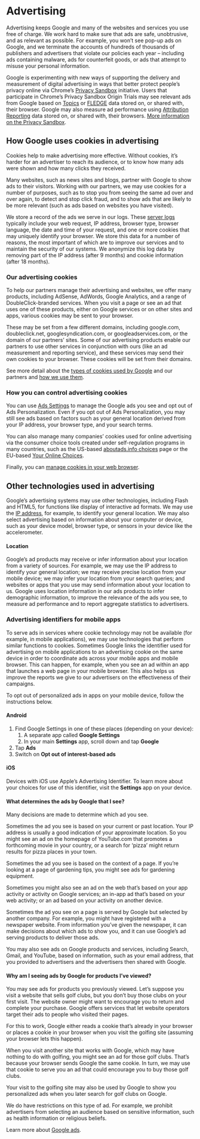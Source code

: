 Advertising
===========

Advertising keeps Google and many of the websites and services you use free of charge. We work hard to make sure that ads are safe, unobtrusive, and as relevant as possible. For example, you won’t see pop-up ads on Google, and we terminate the accounts of hundreds of thousands of publishers and advertisers that violate our policies each year – including ads containing malware, ads for counterfeit goods, or ads that attempt to misuse your personal information.

Google is experimenting with new ways of supporting the delivery and measurement of digital advertising in ways that better protect people’s privacy online via Chrome’s [Privacy Sandbox](https://privacysandbox.com/) initiative. Users that participate in Chrome’s Privacy Sandbox Origin Trials may see relevant ads from Google based on [Topics](https://privacysandbox.com/proposals/topics) or [FLEDGE](https://developer.chrome.com/docs/privacy-sandbox/fledge/) data stored on, or shared with, their browser. Google may also measure ad performance using [Attribution Reporting](https://developer.chrome.com/docs/privacy-sandbox/attribution-reporting/) data stored on, or shared with, their browsers. [More information on the Privacy Sandbox](https://privacysandbox.com/).

How Google uses cookies in advertising
--------------------------------------

Cookies help to make advertising more effective. Without cookies, it’s harder for an advertiser to reach its audience, or to know how many ads were shown and how many clicks they received.

Many websites, such as news sites and blogs, partner with Google to show ads to their visitors. Working with our partners, we may use cookies for a number of purposes, such as to stop you from seeing the same ad over and over again, to detect and stop click fraud, and to show ads that are likely to be more relevant (such as ads based on websites you have visited).

We store a record of the ads we serve in our logs. These [server logs](https://policies.google.com/privacy/key-terms#toc-terms-server-logs) typically include your web request, IP address, browser type, browser language, the date and time of your request, and one or more cookies that may uniquely identify your browser. We store this data for a number of reasons, the most important of which are to improve our services and to maintain the security of our systems. We anonymize this log data by removing part of the IP address (after 9 months) and cookie information (after 18 months).

### Our advertising cookies

To help our partners manage their advertising and websites, we offer many products, including AdSense, AdWords, Google Analytics, and a range of DoubleClick-branded services. When you visit a page or see an ad that uses one of these products, either on Google services or on other sites and apps, various cookies may be sent to your browser.

These may be set from a few different domains, including google.com, doubleclick.net, googlesyndication.com, or googleadservices.com, or the domain of our partners’ sites. Some of our advertising products enable our partners to use other services in conjunction with ours (like an ad measurement and reporting service), and these services may send their own cookies to your browser. These cookies will be set from their domains.

See more detail about the [types of cookies used by Google](https://policies.google.com/technologies/cookies#types-of-cookies) and our partners and [how we use them](https://policies.google.com/technologies/cookies).

### How you can control advertising cookies

You can use [Ads Settings](https://adssettings.google.com/) to manage the Google ads you see and opt out of Ads Personalization. Even if you opt out of Ads Personalization, you may still see ads based on factors such as your general location derived from your IP address, your browser type, and your search terms.

You can also manage many companies’ cookies used for online advertising via the consumer choice tools created under self-regulation programs in many countries, such as the US-based [aboutads.info choices](https://www.aboutads.info/choices/) page or the EU-based [Your Online Choices](https://www.youronlinechoices.com/uk/your-ad-choices).

Finally, you can [manage cookies in your web browser](https://policies.google.com/technologies/cookies#types-of-cookies).

Other technologies used in advertising
--------------------------------------

Google’s advertising systems may use other technologies, including Flash and HTML5, for functions like display of interactive ad formats. We may use the [IP address](https://policies.google.com/privacy/key-terms#toc-terms-ip), for example, to identify your general location. We may also select advertising based on information about your computer or device, such as your device model, browser type, or sensors in your device like the accelerometer.

#### Location

Google’s ad products may receive or infer information about your location from a variety of sources. For example, we may use the IP address to identify your general location; we may receive precise location from your mobile device; we may infer your location from your search queries; and websites or apps that you use may send information about your location to us. Google uses location information in our ads products to infer demographic information, to improve the relevance of the ads you see, to measure ad performance and to report aggregate statistics to advertisers.

### Advertising identifiers for mobile apps

To serve ads in services where cookie technology may not be available (for example, in mobile applications), we may use technologies that perform similar functions to cookies. Sometimes Google links the identifier used for advertising on mobile applications to an advertising cookie on the same device in order to coordinate ads across your mobile apps and mobile browser. This can happen, for example, when you see an ad within an app that launches a web page in your mobile browser. This also helps us improve the reports we give to our advertisers on the effectiveness of their campaigns.

To opt out of personalized ads in apps on your mobile device, follow the instructions below.

#### Android

1. Find Google Settings in one of these places (depending on your device):
    1. A separate app called **Google Settings**
    2. In your main **Settings** app, scroll down and tap **Google**
2. Tap **Ads**
3. Switch on **Opt out of interest-based ads**

#### iOS

Devices with iOS use Apple’s Advertising Identifier. To learn more about your choices for use of this identifier, visit the **Settings** app on your device.

#### What determines the ads by Google that I see?

Many decisions are made to determine which ad you see.

Sometimes the ad you see is based on your current or past location. Your IP address is usually a good indication of your approximate location. So you might see an ad on the homepage of YouTube.com that promotes a forthcoming movie in your country, or a search for ‘pizza’ might return results for pizza places in your town.

Sometimes the ad you see is based on the context of a page. If you’re looking at a page of gardening tips, you might see ads for gardening equipment.

Sometimes you might also see an ad on the web that’s based on your app activity or activity on Google services; an in-app ad that’s based on your web activity; or an ad based on your activity on another device.

Sometimes the ad you see on a page is served by Google but selected by another company. For example, you might have registered with a newspaper website. From information you’ve given the newspaper, it can make decisions about which ads to show you, and it can use Google’s ad serving products to deliver those ads.

You may also see ads on Google products and services, including Search, Gmail, and YouTube, based on information, such as your email address, that you provided to advertisers and the advertisers then shared with Google.

#### Why am I seeing ads by Google for products I’ve viewed?

You may see ads for products you previously viewed. Let’s suppose you visit a website that sells golf clubs, but you don’t buy those clubs on your first visit. The website owner might want to encourage you to return and complete your purchase. Google offers services that let website operators target their ads to people who visited their pages.

For this to work, Google either reads a cookie that’s already in your browser or places a cookie in your browser when you visit the golfing site (assuming your browser lets this happen).

When you visit another site that works with Google, which may have nothing to do with golfing, you might see an ad for those golf clubs. That’s because your browser sends Google the same cookie. In turn, we may use that cookie to serve you an ad that could encourage you to buy those golf clubs.

Your visit to the golfing site may also be used by Google to show you personalized ads when you later search for golf clubs on Google.

We do have restrictions on this type of ad. For example, we prohibit advertisers from selecting an audience based on sensitive information, such as health information or religious beliefs.

Learn more about [Google ads](https://support.google.com/ads/answer/1634057).